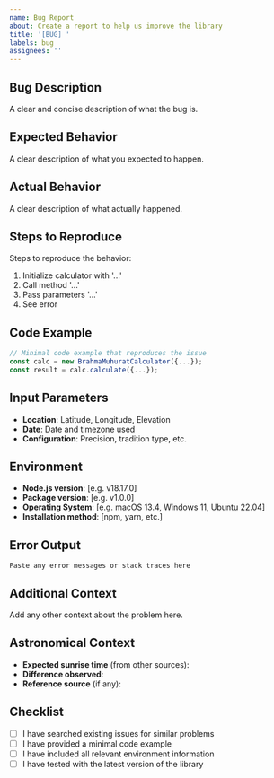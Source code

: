 ```yaml
---
name: Bug Report
about: Create a report to help us improve the library
title: '[BUG] '
labels: bug
assignees: ''
---
```


## Bug Description
A clear and concise description of what the bug is.

## Expected Behavior
A clear description of what you expected to happen.

## Actual Behavior
A clear description of what actually happened.

## Steps to Reproduce
Steps to reproduce the behavior:
1. Initialize calculator with '...'
2. Call method '...'
3. Pass parameters '...'
4. See error

## Code Example
```javascript
// Minimal code example that reproduces the issue
const calc = new BrahmaMuhuratCalculator({...});
const result = calc.calculate({...});
```

## Input Parameters
- **Location**: Latitude, Longitude, Elevation
- **Date**: Date and timezone used
- **Configuration**: Precision, tradition type, etc.

## Environment
- **Node.js version**: [e.g. v18.17.0]
- **Package version**: [e.g. v1.0.0]
- **Operating System**: [e.g. macOS 13.4, Windows 11, Ubuntu 22.04]
- **Installation method**: [npm, yarn, etc.]

## Error Output
```
Paste any error messages or stack traces here
```

## Additional Context
Add any other context about the problem here.

## Astronomical Context
<!-- If this is related to astronomical calculations -->
- **Expected sunrise time** (from other sources):
- **Difference observed**:
- **Reference source** (if any):

## Checklist
- [ ] I have searched existing issues for similar problems
- [ ] I have provided a minimal code example
- [ ] I have included all relevant environment information
- [ ] I have tested with the latest version of the library
